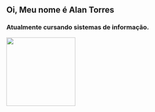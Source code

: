 ## Oi, Meu nome é Alan Torres
### Atualmente cursando sistemas de informação.
<div align="">
  <a href="https://github.com/AlannTorres">
  <img height="180em" src="https://github-readme-stats.vercel.app/api?username=AlannTorres&show_icons=true&theme=dark&include_all_commits=true&count_private=true"/>
  <!---
  <img height="100em" src="https://github-readme-stats.vercel.app/api/top-langs/?username=AlannTorres&layout=compact&langs_count=7&theme=dark"/>
  -->
</div>
  
  
